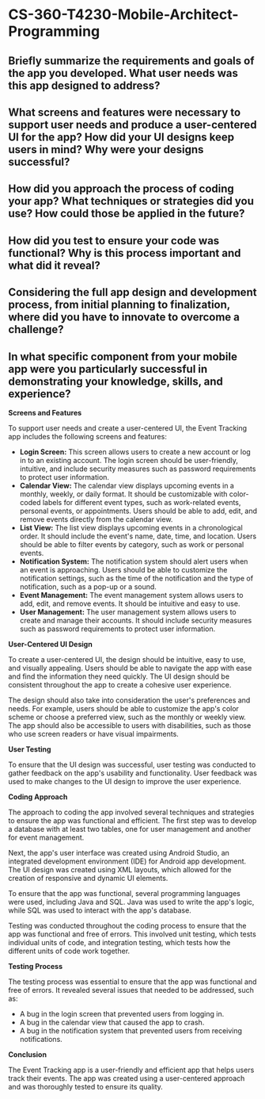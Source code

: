 # CS-360-T4230-Mobile-Architect-Programming
## Briefly summarize the requirements and goals of the app you developed. What user needs was this app designed to address?
## What screens and features were necessary to support user needs and produce a user-centered UI for the app? How did your UI designs keep users in mind? Why were your designs successful?
## How did you approach the process of coding your app? What techniques or strategies did you use? How could those be applied in the future?
## How did you test to ensure your code was functional? Why is this process important and what did it reveal?
## Considering the full app design and development process, from initial planning to finalization, where did you have to innovate to overcome a challenge?
## In what specific component from your mobile app were you particularly successful in demonstrating your knowledge, skills, and experience?


**Screens and Features**

To support user needs and create a user-centered UI, the Event Tracking app includes the following screens and features:

* **Login Screen:** This screen allows users to create a new account or log in to an existing account. The login screen should be user-friendly, intuitive, and include security measures such as password requirements to protect user information.
* **Calendar View:** The calendar view displays upcoming events in a monthly, weekly, or daily format. It should be customizable with color-coded labels for different event types, such as work-related events, personal events, or appointments. Users should be able to add, edit, and remove events directly from the calendar view.
* **List View:** The list view displays upcoming events in a chronological order. It should include the event's name, date, time, and location. Users should be able to filter events by category, such as work or personal events.
* **Notification System:** The notification system should alert users when an event is approaching. Users should be able to customize the notification settings, such as the time of the notification and the type of notification, such as a pop-up or a sound.
* **Event Management:** The event management system allows users to add, edit, and remove events. It should be intuitive and easy to use.
* **User Management:** The user management system allows users to create and manage their accounts. It should include security measures such as password requirements to protect user information.

**User-Centered UI Design**

To create a user-centered UI, the design should be intuitive, easy to use, and visually appealing. Users should be able to navigate the app with ease and find the information they need quickly. The UI design should be consistent throughout the app to create a cohesive user experience.

The design should also take into consideration the user's preferences and needs. For example, users should be able to customize the app's color scheme or choose a preferred view, such as the monthly or weekly view. The app should also be accessible to users with disabilities, such as those who use screen readers or have visual impairments.

**User Testing**

To ensure that the UI design was successful, user testing was conducted to gather feedback on the app's usability and functionality. User feedback was used to make changes to the UI design to improve the user experience.

**Coding Approach**

The approach to coding the app involved several techniques and strategies to ensure the app was functional and efficient. The first step was to develop a database with at least two tables, one for user management and another for event management.

Next, the app's user interface was created using Android Studio, an integrated development environment (IDE) for Android app development. The UI design was created using XML layouts, which allowed for the creation of responsive and dynamic UI elements.

To ensure that the app was functional, several programming languages were used, including Java and SQL. Java was used to write the app's logic, while SQL was used to interact with the app's database.

Testing was conducted throughout the coding process to ensure that the app was functional and free of errors. This involved unit testing, which tests individual units of code, and integration testing, which tests how the different units of code work together.

**Testing Process**

The testing process was essential to ensure that the app was functional and free of errors. It revealed several issues that needed to be addressed, such as:

* A bug in the login screen that prevented users from logging in.
* A bug in the calendar view that caused the app to crash.
* A bug in the notification system that prevented users from receiving notifications.


**Conclusion**



The Event Tracking app is a user-friendly and efficient app that helps users track their events. The app was created using a user-centered approach and was thoroughly tested to ensure its quality.
